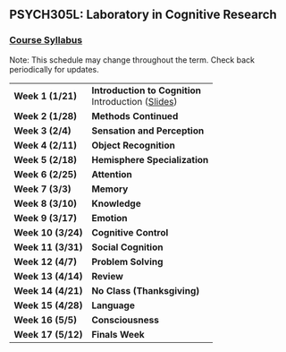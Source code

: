 ## PSYCH305L: Laboratory in Cognitive Research
### <a href="https://marcuscappiello.github.io/teaching/PSYC305L/Spring2020/PSYC305L_Syllabus_Spring2020.pdf" target="blank">Course Syllabus</a> 

Note: This schedule may change throughout the term. Check back periodically for updates.

<table>
  <tbody>
    
  <tr><td><strong>Week 1 (1/21)</strong>  </td><td>  <strong>Introduction to Cognition</strong> 
                                    <br>Introduction (<a href="https://marcuscappiello.github.io/teaching/PSYC305L/Spring2020/Slides/PSYC305L_Lecture1.pdf" target="blank">Slides</a>)

  <tr><td><strong>Week 2 (1/28)  </strong></td><td><strong>Methods Continued</strong>
  <tr><td><strong>Week 3 (2/4)  </strong></td><td><strong>Sensation and Perception</strong>  
  <tr><td><strong>Week 4 (2/11)  </strong></td><td><strong>Object Recognition</strong>
  <tr><td><strong>Week 5 (2/18)  </strong></td><td><strong>Hemisphere Specialization</strong>
  <tr><td><strong>Week 6 (2/25)  </strong></td><td><strong>Attention</strong>
  <tr><td><strong>Week 7 (3/3)  </strong></td><td><strong>Memory</strong>
  <tr><td><strong>Week 8 (3/10)  </strong></td><td><strong>Knowledge</strong>
  <tr><td><strong>Week 9 (3/17)  </strong></td><td><strong>Emotion</strong>
  <tr><td><strong>Week 10 (3/24) </strong></td><td><strong>Cognitive Control</strong>
  <tr><td><strong>Week 11 (3/31) </strong></td><td><strong>Social Cognition</strong>
  <tr><td><strong>Week 12 (4/7) </strong></td><td><strong>Problem Solving</strong>
  <tr><td><strong>Week 13 (4/14) </strong></td><td><strong>Review</strong></td></tr>
  <tr><td><strong>Week 14 (4/21) </strong></td><td><strong>No Class (Thanksgiving)</strong></td></tr>
  <tr><td><strong>Week 15 (4/28) </strong></td><td><strong>Language</strong>
  <tr><td><strong>Week 16 (5/5) </strong></td><td><strong>Consciousness</strong>
  <tr><td><strong>Week 17 (5/12) </strong></td><td><strong>Finals Week</strong>
  </td></tr>
  
